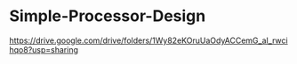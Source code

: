 # Simple-Processor-Design
https://drive.google.com/drive/folders/1Wy82eKOruUaOdyACCemG_aI_rwcihqo8?usp=sharing
